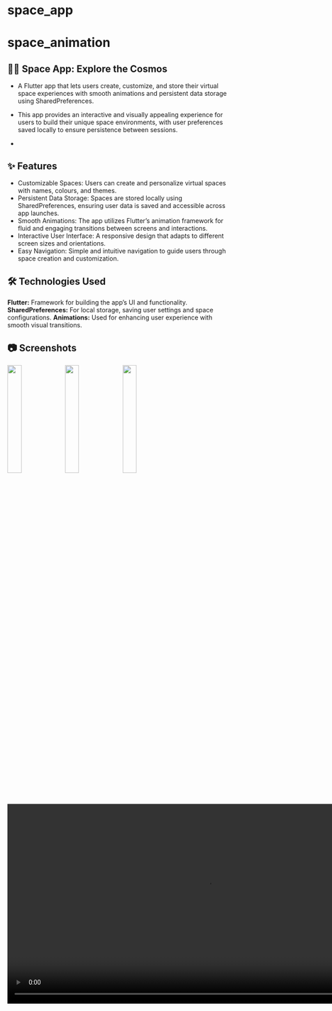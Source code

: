 # space_app

# space_animation

## 🚀🌌 Space App: Explore the Cosmos
- A Flutter app that lets users create, customize, and store their virtual space experiences with smooth animations and persistent data storage using SharedPreferences.

- This app provides an interactive and visually appealing experience for users to build their unique space environments, with user preferences saved locally to ensure persistence between sessions.
- 
## ✨ Features
- Customizable Spaces: Users can create and personalize virtual spaces with names, colours, and themes.
- Persistent Data Storage: Spaces are stored locally using SharedPreferences, ensuring user data is saved and accessible across app launches.
- Smooth Animations: The app utilizes Flutter’s animation framework for fluid and engaging transitions between screens and interactions.
- Interactive User Interface: A responsive design that adapts to different screen sizes and orientations.
- Easy Navigation: Simple and intuitive navigation to guide users through space creation and customization.
## 🛠️ Technologies Used
**Flutter:** Framework for building the app’s UI and functionality.
**SharedPreferences:** For local storage, saving user settings and space configurations.
**Animations:** Used for enhancing user experience with smooth visual transitions.

## 📷 Screenshots
<p>
  <img src = "https://github.com/user-attachments/assets/c7587a4b-014b-4cc2-869d-317cdd1bcaab" height = 25%  width=25%>
  <img src = "https://github.com/user-attachments/assets/cf52b7d9-aeeb-4b0e-9b52-f5a1952901d4" height = 25%  width=25%>
  <img src = "https://github.com/user-attachments/assets/eda132a0-2c0b-441f-98c5-c123036dea71" height = 25%  width=25%>

</p>
<div>
   <video height="450" src="https://github.com/user-attachments/assets/36d0b170-9780-42eb-9d10-74d112e82454" />
</div>




